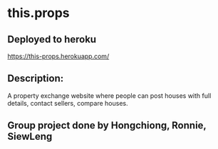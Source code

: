 # this.props

## Deployed to heroku
https://this-props.herokuapp.com/

## Description:
A property exchange website where people can post houses with full details, contact sellers, compare houses.

## Group project done by Hongchiong, Ronnie, SiewLeng